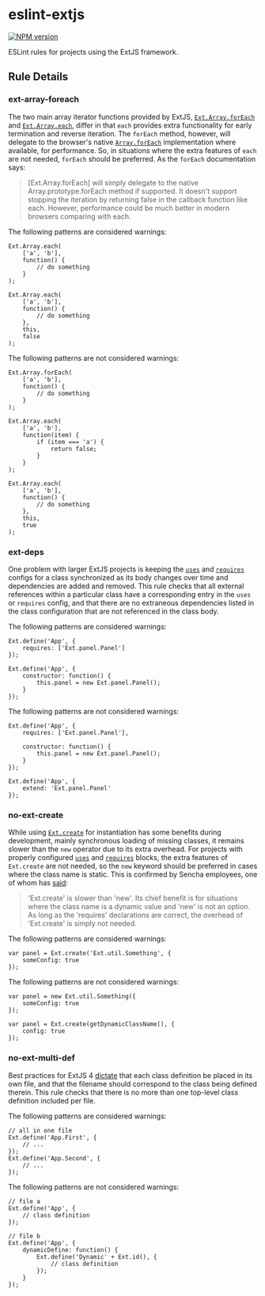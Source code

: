 eslint-extjs
============
[![NPM version](https://badge.fury.io/js/eslint-extjs.png)](http://badge.fury.io/js/eslint-extjs)

ESLint rules for projects using the ExtJS framework.

## Rule Details

### ext-array-foreach

The two main array iterator functions provided by ExtJS, [`Ext.Array.forEach`][ext-array-foreach]
and [`Ext.Array.each`][ext-array-each], differ in that `each` provides extra
functionality for early termination and reverse iteration. The `forEach` method,
however, will delegate to the browser's native [`Array.forEach`][array-foreach]
implementation where available, for performance. So, in situations where the
extra features of `each` are not needed, `forEach` should be preferred. As the
`forEach` documentation says:

> [Ext.Array.forEach] will simply delegate to the native Array.prototype.forEach
> method if supported. It doesn't support stopping the iteration by returning
> false in the callback function like each. However, performance could be much
> better in modern browsers comparing with each.

The following patterns are considered warnings:

    Ext.Array.each(
        ['a', 'b'],
        function() {
            // do something
        }
    );
    
    Ext.Array.each(
        ['a', 'b'],
        function() {
            // do something
        },
        this,
        false
    );

The following patterns are not considered warnings:

    Ext.Array.forEach(
        ['a', 'b'],
        function() {
            // do something
        }
    );
    
    Ext.Array.each(
        ['a', 'b'],
        function(item) {
            if (item === 'a') {
                return false;
            }
        }
    );
    
    Ext.Array.each(
        ['a', 'b'],
        function() {
            // do something
        },
        this,
        true
    );

### ext-deps

One problem with larger ExtJS projects is keeping the [`uses`][ext-uses] and
[`requires`][ext-requires] configs for a class synchronized as its body changes
over time and dependencies are added and removed. This rule checks that all
external references within a particular class have a corresponding entry in the
`uses` or `requires` config, and that there are no extraneous dependencies
listed in the class configuration that are not referenced in the class body.

The following patterns are considered warnings:

    Ext.define('App', {
        requires: ['Ext.panel.Panel']
    });
    
    Ext.define('App', {
        constructor: function() {
            this.panel = new Ext.panel.Panel();
        }
    });

The following patterns are not considered warnings:

    Ext.define('App', {
        requires: ['Ext.panel.Panel'],
        
        constructor: function() {
            this.panel = new Ext.panel.Panel();
        }
    });
    
    Ext.define('App', {
        extend: 'Ext.panel.Panel'
    });

### no-ext-create

While using [`Ext.create`][ext-create] for instantiation has some benefits
during development, mainly synchronous loading of missing classes, it remains
slower than the `new` operator due to its extra overhead. For projects with
properly configured [`uses`][ext-uses] and [`requires`][ext-requires] blocks,
the extra features of `Ext.create` are not needed, so the `new` keyword should
be preferred in cases where the class name is static. This is confirmed by
Sencha employees, one of whom has [said][ext-create-forum]:

> 'Ext.create' is slower than 'new'. Its chief benefit is for situations where
> the class name is a dynamic value and 'new' is not an option. As long as the
> 'requires' declarations are correct, the overhead of 'Ext.create' is simply
> not needed.

The following patterns are considered warnings:

    var panel = Ext.create('Ext.util.Something', {
        someConfig: true
    });

The following patterns are not considered warnings:

    var panel = new Ext.util.Something({
        someConfig: true
    });
    
    var panel = Ext.create(getDynamicClassName(), {
        config: true
    });

### no-ext-multi-def

Best practices for ExtJS 4 [dictate][ext-class-system] that each class
definition be placed in its own file, and that the filename should correspond to
the class being defined therein. This rule checks that there is no more than one
top-level class definition included per file.

The following patterns are considered warnings:

    // all in one file
    Ext.define('App.First', {
        // ...
    });
    Ext.define('App.Second', {
        // ...
    });

The following patterns are not considered warnings:

    // file a
    Ext.define('App', {
        // class definition
    });
    
    // file b
    Ext.define('App', {
        dynamicDefine: function() {
            Ext.define('Dynamic' + Ext.id(), {
                // class definition
            });
        }
    });

[array-foreach]: https://developer.mozilla.org/en-US/docs/Web/JavaScript/Reference/Global_Objects/Array/forEach
[ext-array-foreach]: http://docs.sencha.com/extjs/4.2.1/#!/api/Ext.Array-method-forEach
[ext-array-each]: http://docs.sencha.com/extjs/4.2.1/#!/api/Ext.Array-method-each
[ext-class-system]: http://docs.sencha.com/extjs/4.2.1/#!/guide/class_system-section-2%29-source-files
[ext-create]: http://docs.sencha.com/extjs/4.2.1/#!/api/Ext-method-create
[ext-create-forum]: http://www.sencha.com/forum/showthread.php?166536-Ext.draw-Ext.create-usage-dropped-why&p=700522&viewfull=1#post700522
[ext-requires]: http://docs.sencha.com/extjs/4.2.1/#!/api/Ext.Class-cfg-requires
[ext-uses]: http://docs.sencha.com/extjs/4.2.1/#!/api/Ext.Class-cfg-uses
